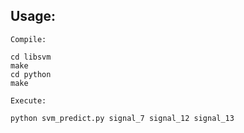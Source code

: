 ## Usage:
```
Compile:

cd libsvm
make
cd python
make

Execute:

python svm_predict.py signal_7 signal_12 signal_13
```
